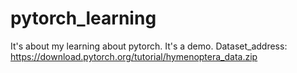 # pytorch_learning
It's about my learning about pytorch.
It's a demo.
Dataset_address: https://download.pytorch.org/tutorial/hymenoptera_data.zip 
